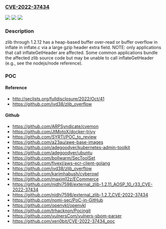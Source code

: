 ### [CVE-2022-37434](https://cve.mitre.org/cgi-bin/cvename.cgi?name=CVE-2022-37434)
![](https://img.shields.io/static/v1?label=Product&message=n%2Fa&color=blue)
![](https://img.shields.io/static/v1?label=Version&message=n%2Fa&color=blue)
![](https://img.shields.io/static/v1?label=Vulnerability&message=n%2Fa&color=brighgreen)

### Description

zlib through 1.2.12 has a heap-based buffer over-read or buffer overflow in inflate in inflate.c via a large gzip header extra field. NOTE: only applications that call inflateGetHeader are affected. Some common applications bundle the affected zlib source code but may be unable to call inflateGetHeader (e.g., see the nodejs/node reference).

### POC

#### Reference
- http://seclists.org/fulldisclosure/2022/Oct/41
- https://github.com/ivd38/zlib_overflow

#### Github
- https://github.com/ARPSyndicate/cvemon
- https://github.com/JtMotoX/docker-trivy
- https://github.com/SYRTI/POC_to_review
- https://github.com/a23au/awe-base-images
- https://github.com/adegoodyer/kubernetes-admin-toolkit
- https://github.com/adegoodyer/ubuntu
- https://github.com/bollwarm/SecToolSet
- https://github.com/fivexl/aws-ecr-client-golang
- https://github.com/ivd38/zlib_overflow
- https://github.com/karimhabush/cyberowl
- https://github.com/maxim12z/ECommerce
- https://github.com/nidhi7598/external_zlib-1.2.11_AOSP_10_r33_CVE-2022-37434
- https://github.com/nidhi7598/external_zlib-1.2.7_CVE-2022-37434
- https://github.com/nomi-sec/PoC-in-GitHub
- https://github.com/openvkl/openvkl
- https://github.com/trhacknon/Pocingit
- https://github.com/vulnersCom/vulners-sbom-parser
- https://github.com/xen0bit/CVE-2022-37434_poc

